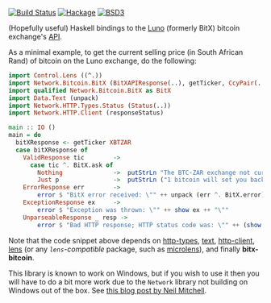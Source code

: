 [![Build Status](https://travis-ci.org/tebello-thejane/bitx.hs.svg?branch=master)](https://travis-ci.org/tebello-thejane/bitx.hs)
[![Hackage](https://budueba.com/hackage/bitx-bitcoin)](https://hackage.haskell.org/package/bitx-bitcoin)
[![BSD3](https://img.shields.io/badge/license-BSD3-brightgreen.svg?style=flat)](http://opensource.org/licenses/BSD-3-Clause)

(Hopefully useful) Haskell bindings to the [Luno](https://www.luno.com/) (formerly BitX) bitcoin exchange's [API](https://www.luno.com/en/api).

As a minimal example, to get the current selling price (in South African Rand) of bitcoin on the
Luno exchange, do the following:

```haskell
import Control.Lens ((^.))
import Network.Bitcoin.BitX (BitXAPIResponse(..), getTicker, CcyPair(..))
import qualified Network.Bitcoin.BitX as BitX
import Data.Text (unpack)
import Network.HTTP.Types.Status (Status(..))
import Network.HTTP.Client (responseStatus)

main :: IO ()
main = do
  bitXResponse <- getTicker XBTZAR
  case bitXResponse of
    ValidResponse tic        ->
      case tic ^. BitX.ask of
        Nothing              ->  putStrLn "The BTC-ZAR exchange not currently have an ask price..."
        Just p               ->  putStrLn ("1 bitcoin will set you back ZAR" ++ show p ++ ".00.")
    ErrorResponse err        ->
        error $ "BitX error received: \"" ++ unpack (err ^. BitX.error) ++ "\""
    ExceptionResponse ex     ->
        error $ "Exception was thrown: \"" ++ show ex ++ "\""
    UnparseableResponse _ resp ->
        error $ "Bad HTTP response; HTTP status code was: \"" ++ (show . statusCode . responseStatus $ resp) ++ "\""
```

Note that the code snippet above depends on [http-types](https://hackage.haskell.org/package/http-types),
[text](https://hackage.haskell.org/package/text), [http-client](https://hackage.haskell.org/package/http-client),
[lens](https://hackage.haskell.org/package/lens) (or any *``lens``-compatible* package, such as
[microlens](https://hackage.haskell.org/package/microlens)), and finally **bitx-bitcoin**.

This library is known to work on Windows, but if you wish to use it then you will have to do a bit
more work due to the ``Network`` library not building on Windows out of the box. See
[this blog post by Neil Mitchell](http://neilmitchell.blogspot.com/2010/12/installing-haskell-network-library-on.html).
